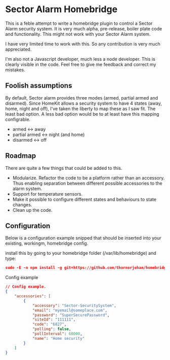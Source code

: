 # Sector Alarm Homebridge
This is a feble attempt to write a homebridge plugin to control a Sector Alarm security system. It is very much alpha, pre-release, boiler plate code and functionality. This might not work with your Sector Alarm system.

I have very limited time to work with this. So any contribution is very much appreciated. 

I'm also not a Javascript developer, much less a node developer. This is clearly visible in the code. Feel free to give me feedback and correct my mistakes. 

## Foolish assumptions
By default, Sector alarm provides three modes (armed, partial armed and disarmed). Since HomeKit allows a security system to have 4 states (away, home, night and off), I've taken the liberty to map these as I saw fit. The least bad option. A less bad option would be to at least have this mapping configrable. 
 * armed <-> away
 * partial armed <-> night (and home)
 * disarmed <-> off

## Roadmap
There are quite a few things that could be added to this.

* Modularize. Refactor the code to be a platform rather than an accessory. Thus enabling separation between different possible accessories to the alarm system.
* Support for temperature sensors.
* Make it possible to configure different states and behaviours to state changes.
* Clean up the code. 


## Configuration
Below is a configuration example snipped that should be inserted into your existing, workingm, homebridge config.

install this by going to your homebridge folder (/var/lib/homebridge) and type: 
```json
sudo -E -n npm install -g git+https://github.com/thornerjohan/homebridge-sector.git
```

Config example
```json
// Config example.
{
    "accessories": [
        {
            "accessory": "Sector-SecuritySystem",
            "email": "myemail@someplace.com",
            "password": "SuperSecurePassword",
            "siteId": "111111",                
            "code": "6827",                    
            "polling": false,                  
            "pollInterval": 60000,             
            "name": "Home security"
        }
    ]
}
```
